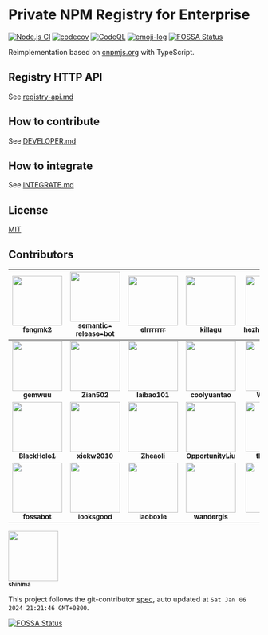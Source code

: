 # Private NPM Registry for Enterprise

[![Node.js CI](https://github.com/cnpm/cnpmcore/actions/workflows/nodejs.yml/badge.svg)](https://github.com/cnpm/cnpmcore/actions/workflows/nodejs.yml)
[![codecov](https://codecov.io/gh/cnpm/cnpmcore/branch/main/graph/badge.svg)](https://codecov.io/gh/cnpm/cnpmcore)
[![CodeQL](https://github.com/cnpm/cnpmcore/actions/workflows/codeql-analysis.yml/badge.svg)](https://github.com/cnpm/cnpmcore/actions/workflows/codeql-analysis.yml)
[![emoji-log](https://cdn.rawgit.com/ahmadawais/stuff/ca97874/emoji-log/non-flat-round.svg)](https://github.com/ahmadawais/Emoji-Log/)
[![FOSSA Status](https://app.fossa.com/api/projects/git%2Bgithub.com%2Fcnpm%2Fcnpmcore.svg?type=shield)](https://app.fossa.com/projects/git%2Bgithub.com%2Fcnpm%2Fcnpmcore?ref=badge_shield)

Reimplementation based on [cnpmjs.org](https://github.com/cnpm/cnpmjs.org) with TypeScript.

## Registry HTTP API

See [registry-api.md](docs/registry-api.md)

## How to contribute

See [DEVELOPER.md](DEVELOPER.md)

## How to integrate

See [INTEGRATE.md](INTEGRATE.md)

## License

[MIT](LICENSE)

<!-- GITCONTRIBUTOR_START -->

## Contributors

|[<img src="https://avatars.githubusercontent.com/u/156269?v=4" width="100px;"/><br/><sub><b>fengmk2</b></sub>](https://github.com/fengmk2)<br/>|[<img src="https://avatars.githubusercontent.com/u/32174276?v=4" width="100px;"/><br/><sub><b>semantic-release-bot</b></sub>](https://github.com/semantic-release-bot)<br/>|[<img src="https://avatars.githubusercontent.com/u/5574625?v=4" width="100px;"/><br/><sub><b>elrrrrrrr</b></sub>](https://github.com/elrrrrrrr)<br/>|[<img src="https://avatars.githubusercontent.com/u/6897780?v=4" width="100px;"/><br/><sub><b>killagu</b></sub>](https://github.com/killagu)<br/>|[<img src="https://avatars.githubusercontent.com/u/35598090?v=4" width="100px;"/><br/><sub><b>hezhengxu2018</b></sub>](https://github.com/hezhengxu2018)<br/>|[<img src="https://avatars.githubusercontent.com/u/13284978?v=4" width="100px;"/><br/><sub><b>Beace</b></sub>](https://github.com/Beace)<br/>|
| :---: | :---: | :---: | :---: | :---: | :---: |
|[<img src="https://avatars.githubusercontent.com/u/4635838?v=4" width="100px;"/><br/><sub><b>gemwuu</b></sub>](https://github.com/gemwuu)<br/>|[<img src="https://avatars.githubusercontent.com/u/26033663?v=4" width="100px;"/><br/><sub><b>Zian502</b></sub>](https://github.com/Zian502)<br/>|[<img src="https://avatars.githubusercontent.com/u/17879221?v=4" width="100px;"/><br/><sub><b>laibao101</b></sub>](https://github.com/laibao101)<br/>|[<img src="https://avatars.githubusercontent.com/u/3478550?v=4" width="100px;"/><br/><sub><b>coolyuantao</b></sub>](https://github.com/coolyuantao)<br/>|[<img src="https://avatars.githubusercontent.com/u/10163680?v=4" width="100px;"/><br/><sub><b>Wellaiyo</b></sub>](https://github.com/Wellaiyo)<br/>|[<img src="https://avatars.githubusercontent.com/u/227713?v=4" width="100px;"/><br/><sub><b>atian25</b></sub>](https://github.com/atian25)<br/>|
|[<img src="https://avatars.githubusercontent.com/u/8198408?v=4" width="100px;"/><br/><sub><b>BlackHole1</b></sub>](https://github.com/BlackHole1)<br/>|[<img src="https://avatars.githubusercontent.com/u/1814071?v=4" width="100px;"/><br/><sub><b>xiekw2010</b></sub>](https://github.com/xiekw2010)<br/>|[<img src="https://avatars.githubusercontent.com/u/7054676?v=4" width="100px;"/><br/><sub><b>Zheaoli</b></sub>](https://github.com/Zheaoli)<br/>|[<img src="https://avatars.githubusercontent.com/u/13471233?v=4" width="100px;"/><br/><sub><b>OpportunityLiu</b></sub>](https://github.com/OpportunityLiu)<br/>|[<img src="https://avatars.githubusercontent.com/u/958063?v=4" width="100px;"/><br/><sub><b>thonatos</b></sub>](https://github.com/thonatos)<br/>|[<img src="https://avatars.githubusercontent.com/u/11039003?v=4" width="100px;"/><br/><sub><b>chenpx976</b></sub>](https://github.com/chenpx976)<br/>|
|[<img src="https://avatars.githubusercontent.com/u/29791463?v=4" width="100px;"/><br/><sub><b>fossabot</b></sub>](https://github.com/fossabot)<br/>|[<img src="https://avatars.githubusercontent.com/u/1119126?v=4" width="100px;"/><br/><sub><b>looksgood</b></sub>](https://github.com/looksgood)<br/>|[<img src="https://avatars.githubusercontent.com/u/23701019?v=4" width="100px;"/><br/><sub><b>laoboxie</b></sub>](https://github.com/laoboxie)<br/>|[<img src="https://avatars.githubusercontent.com/u/5799374?v=4" width="100px;"/><br/><sub><b>wandergis</b></sub>](https://github.com/wandergis)<br/>|[<img src="https://avatars.githubusercontent.com/u/2784308?v=4" width="100px;"/><br/><sub><b>yisibl</b></sub>](https://github.com/yisibl)<br/>|[<img src="https://avatars.githubusercontent.com/u/13127586?v=4" width="100px;"/><br/><sub><b>vimplus</b></sub>](https://github.com/vimplus)<br/>|
[<img src="https://avatars.githubusercontent.com/u/5550931?v=4" width="100px;"/><br/><sub><b>shinima</b></sub>](https://github.com/shinima)<br/>

This project follows the git-contributor [spec](https://github.com/xudafeng/git-contributor), auto updated at `Sat Jan 06 2024 21:21:46 GMT+0800`.

<!-- GITCONTRIBUTOR_END -->

[![FOSSA Status](https://app.fossa.com/api/projects/git%2Bgithub.com%2Fcnpm%2Fcnpmcore.svg?type=large)](https://app.fossa.com/projects/git%2Bgithub.com%2Fcnpm%2Fcnpmcore?ref=badge_large)
